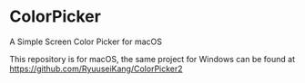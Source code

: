 # ColorPicker
 A Simple Screen Color Picker for macOS
 
 This repository is for macOS, the same project for Windows can be found at https://github.com/RyuuseiKang/ColorPicker2
